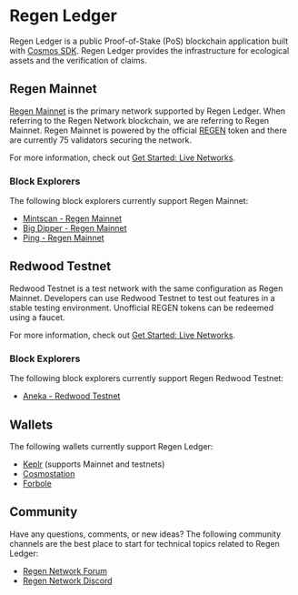 # Regen Ledger

Regen Ledger is a public Proof-of-Stake (PoS) blockchain application built with [Cosmos SDK](https://docs.cosmos.network/). Regen Ledger provides the infrastructure for ecological assets and the verification of claims.

## Regen Mainnet

[Regen Mainnet](https://www.regen.network/mainnet/) is the primary network supported by Regen Ledger. When referring to the Regen Network blockchain, we are referring to Regen Mainnet. Regen Mainnet is powered by the official [REGEN](https://www.regen.network/token/) token and there are currently 75 validators securing the network.

For more information, check out [Get Started: Live Networks](get-started/live-networks.md#regen-mainnet).

### Block Explorers

The following block explorers currently support Regen Mainnet:

- [Mintscan - Regen Mainnet](https://mintscan.io/regen)
- [Big Dipper - Regen Mainnet](https://regen.bigdipper.live)
- [Ping - Regen Mainnet](https://ping.pub/regen)

## Redwood Testnet

Redwood Testnet is a test network with the same configuration as Regen Mainnet. Developers can use Redwood Testnet to test out features in a stable testing environment. Unofficial REGEN tokens can be redeemed using a faucet.

For more information, check out [Get Started: Live Networks](get-started/live-networks.md#redwood-testnet).

### Block Explorers

The following block explorers currently support Regen Redwood Testnet:

- [Aneka - Redwood Testnet](https://redwood.regen.aneka.io)

## Wallets

The following wallets currently support Regen Ledger:

- [Keplr](https://wallet.keplr.app) (supports Mainnet and testnets)
- [Cosmostation](https://wallet.cosmostation.io/regen)
- [Forbole](https://x.forbole.com/wallets)

## Community

Have any questions, comments, or new ideas? The following community channels are the best place to start for technical topics related to Regen Ledger:

- [Regen Network Forum](https://forum.regen.network)
- [Regen Network Discord](https://discord.gg/regen-network)

